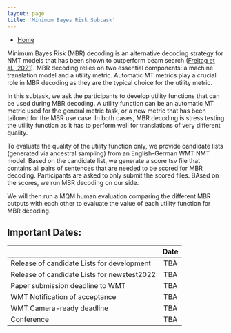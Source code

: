 ```yaml
---
layout: page
title: 'Minimum Bayes Risk Subtask'
---
```


* [Home](../index.md)

Minimum Bayes Risk (MBR) decoding is an alternative decoding strategy for NMT models that has been shown to outperform beam search ([Freitag et al., 2021](https://arxiv.org/pdf/2111.09388.pdf)).
MBR decoding relies on two essential components: a machine translation model and a utility metric. Automatic MT metrics play a crucial role in MBR decoding as they are the typical choice for the utility metric.

In this subtask, we ask the participants to develop utility functions that can be used during MBR decoding. A utility function can be an automatic MT metric used for the general metric task, or a new
metric that has been tailored for the MBR use case. In both cases, MBR decoding is stress testing the utility function as it has to perform well for translations of very different quality.

To evaluate the quality of the utility function only, we provide candidate lists (generated via ancestral sampling) from an English-German WMT NMT model.
Based on the candidate list, we generate a score tsv file that contains all pairs of sentences that are needed to be scored for MBR decoding. Participants are asked to only submit the scored files. BAsed on the scores, we run MBR decoding on our side.

We will then run a MQM human evaluation comparing the different MBR outputs with each other to evaluate the value of each  utility function for MBR decoding.


## Important Dates:

|  | Date |
| ----------- | :-----------: |
| Release of candidate Lists for development | TBA |
| Release of candidate Lists for newstest2022 | TBA |
| Paper submission deadline to WMT | TBA |
| WMT Notification of acceptance | TBA |
| WMT Camera-ready deadline | TBA |
| Conference | TBA |




